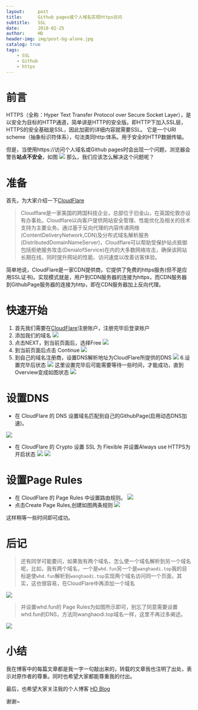 ```yaml
---
layout:     post
title:      Github pages或个人域名实现https访问
subtitle:   SSL
date:       2018-02-25
author:     HD
header-img: img/post-bg-alone.jpg
catalog: true
tags:
    - SSL
    - Github
    - https
---
```



# 前言
HTTPS（全称：Hyper Text Transfer Protocol over Secure Socket Layer），是以安全为目标的HTTP通道，简单讲是HTTP的安全版。即HTTP下加入SSL层，HTTPS的安全基础是SSL，因此加密的详细内容就需要SSL。 它是一个URI scheme（抽象标识符体系），句法类同http:体系。用于安全的HTTP数据传输。

但是，当使用https://访问个人域名或Github pages时会出现一个问题，浏览器会警告**站点不安全**，如图
![][1]
那么，我们应该怎么解决这个问题呢？

# 准备
首先，为大家介绍一下[CloudFlare][2]

> Cloudflare是一家美国的跨国科技企业，总部位于旧金山，在英国伦敦亦设有办事处。Cloudflare以向客户提供网站安全管理、性能优化及相关的技术支持为主要业务。通过基于反向代理的内容传递网络(ContentDeliveryNetwork,CDN)及分布式域名解析服务(DistributedDomainNameServer)，Cloudflare可以帮助受保护站点抵御包括拒绝服务攻击(DenialofService)在内的大多数网络攻击，确保该网站长期在线，同时提升网站的性能、访问速度以改善访客体验。

简单地说，CloudFlare是一家CDN提供商，它提供了免费的https服务(但不是应用SSL证书)。实现模式就是，用户到CDN服务器的连接为https，而CDN服务器到GithubPage服务器的连接为http，即在CDN服务器加上反向代理。

# 快速开始

 1. 首先我们需要在[CloudFlare][3]注册账户，注册完毕后登录账户
 2. 添加我们的域名
 ![][4]
 3. 点击NEXT，到当前页面后，选择Free
 ![][5]
 4. 到当前页面后点击 Continue
 ![][6]
 5. 到自己的域名注册商，设置DNS解析地址为CloudFlare所提供的DNS
 ![][7]
 6.设置完毕后状态
 ![][8]
 这里设置完毕后可能需要等待一些时间，才能成功，直到Overview变成如图状态
![][9]

# 设置DNS

 - 在 CloudFlare 的 DNS 设置域名匹配到自己的GithubPage(启用动态DNS加速)。

![][10]

 - 在 CloudFlare 的 Crypto 设置 SSL 为  Flexible 并设置Always use HTTPS为开启状态
![][11]
![][12]

# 设置Page Rules

 - 在 CloudFlare 的 Page Rules 中设置路由规则。
 ![][13]
 - 点击Create Page Rules,创建如图两条规则
 ![][14]

这样稍等一些时间即可成功。

# 后记

> 还有同学可能要问，如果我有两个域名，怎么使一个域名解析到另一个域名呢，比如，我有两个域名，一个是`whd.fun`另一个是`wanghaodi.top`我的目标是使`whd.fun`解析到`wanghaodi.top`实现两个域名访问同一个页面，其实，这也很容易，在CloudFlare中再添加一个域名

![][15]

> 并设置whd.fun的 Page Rules为如图所示即可，别忘了同意需要设置whd.fun的DNS，方法同wanghaodi.top域名一样，这里不再过多阐述。

![][16]

# 小结

我在博客中的每篇文章都是我一字一句敲出来的，转载的文章我也注明了出处，表示对原作者的尊重。同时也希望大家都能尊重我的付出。

最后，也希望大家关注我的个人博客 [HD Blog][17]

谢谢~



 

   

 


  [1]: http://ww1.sinaimg.cn/large/6712cbb1ly1foskjfxp6lj221s1860uk.jpg
  [2]: https://www.cloudflare.com/
  [3]: https://www.cloudflare.com/
  [4]: http://ww1.sinaimg.cn/large/6712cbb1ly1fosl59cvmmj221g13v437.jpg
  [5]: http://ww1.sinaimg.cn/large/6712cbb1ly1fosl6dfxs5j221m147tir.jpg
  [6]: http://ww1.sinaimg.cn/large/6712cbb1ly1fosl88ew25j221q180wmh.jpg
  [7]: http://ww1.sinaimg.cn/large/6712cbb1ly1foslbnvendj221q18043u.jpg
  [8]: http://ww1.sinaimg.cn/large/6712cbb1ly1foslcau7xxj21zp0tg41l.jpg
  [9]: http://ww1.sinaimg.cn/large/6712cbb1ly1fosle050vyj221q180tcg.jpg
  [10]: http://ww1.sinaimg.cn/large/6712cbb1ly1foslg0ty4kj221l1230wo.jpg
  [11]: http://ww1.sinaimg.cn/large/6712cbb1ly1foslhwjyywj21z010vtc2.jpg
  [12]: http://ww1.sinaimg.cn/large/6712cbb1ly1fosli57vb1j21wv0f3dgo.jpg
  [13]: http://ww1.sinaimg.cn/large/6712cbb1ly1foslk56vpsj221q180n3d.jpg
  [14]: http://ww1.sinaimg.cn/large/6712cbb1ly1foslkuw6fkj21u20evgmh.jpg
  [15]: http://ww1.sinaimg.cn/large/6712cbb1ly1foslpmmbqbj221m0fljsy.jpg
  [16]: http://ww1.sinaimg.cn/large/6712cbb1ly1foslqgth2lj21uq0g0gmt.jpg
  [17]: https://wanghaodi.top
